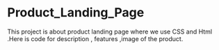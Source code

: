 # Product_Landing_Page
This project is about product landing page where we use CSS and Html .Here is code for description , features ,image of the product.

